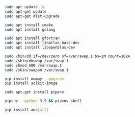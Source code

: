 ``` bash
sudo apt update -y 
sudo apt-get update
sudo apt-get dist-upgrade 
```
``` bash
sudo apt install cmake
sudo apt install golang
```
``` bash
sudo apt install gfortran
sudo apt install libatlas-base-dev
sudo apt install libopenblas-dev
```
``` bash
sudo /bin/dd if=/dev/zero of=/var/swap.1 bs=1M count=1024
sudo /sbin/mkswap /var/swap.1
sudo chmod 600 /var/swap.1
sudo /sbin/swapon /var/swap.1
```
``` bash
pip install numpy --upgrade
pip install scikit-image
```
``` bash
sudo apt-get install pipenv
```
``` bash
pipenv --python 3.9 && pipenv shell
```
``` bash
pip install aea[all]
```
